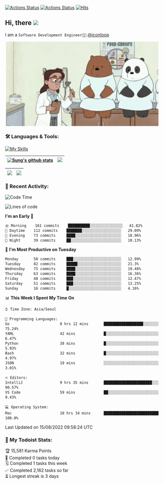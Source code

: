 
[![Actions Status](https://github.com/ddok2/ddok2/workflows/Todoist%20Readme/badge.svg)](https://github.com/ddok2/ddok2/actions)
[![Actions Status](https://github.com/ddok2/ddok2/workflows/wakatime-stats/badge.svg)](https://github.com/ddok2/ddok2/actions)
[![Hits](https://hits.seeyoufarm.com/api/count/incr/badge.svg?url=https%3A%2F%2Fgithub.com%2Fddok2&count_bg=%23FF9595&title_bg=%23555555&icon=github.svg&icon_color=%23FFFFFF&title=hits&edge_flat=false)](https://hits.seeyoufarm.com)

<!-- ![visitors](https://visitor-badge.laobi.icu/badge?page_id=ddok2.ddok2) -->
## Hi, there <img src="https://raw.githubusercontent.com/MartinHeinz/MartinHeinz/master/wave.gif" width="3%">

I am a `Software Development Engineer🧑‍💻` [@iconloop](https://github.com/iconloop)


<p align="center">
    <img align="center" alt="GIF" src="img/debugging.gif" />
</p>


### 🛠 Languages & Tools:

[![My Skills](https://skillicons.dev/icons?i=go,js,ts,py,express,react,svelte,jquery,pug,mongodb,mysql,redis,aws,docker,kubernetes)](https://skillicons.dev)


| <a href="https://github.com/ddok2"><img align="center" src="https://github-readme-stats.vercel.app/api?username=ddok2&show_icons=true&include_all_commits=true&count_private=true&theme=buefy&hide_border=true" alt="Sung's github stats" /></a> | <a href="https://github.com/ddok2"><img src="http://github-readme-streak-stats.herokuapp.com?user=ddok2&hide_border=true" /></a> |
| ------------- |------------- |


| <a href="https://github.com/ddok2"><img align="center" src="https://github-readme-stats.vercel.app/api/top-langs/?username=ddok2&theme=buefy&hide=html,css&hide_border=true" /></a> | <a href="https://github.com/ddok2"><img align="center" src="https://activity-graph.herokuapp.com/graph?username=ddok2&theme=github&hide_border=true" height="250" /></a> |
| ------------- |--------------------------------------------------------------------------------------------------------------------------------------------------------------------------|


<!-- <details open>
    <summary>📈 My GitHub Stats</summary>
    <p align="center">
        <a href="https://github.com/ddok2">
            <img align="center" src="https://github-readme-stats.vercel.app/api?username=ddok2&show_icons=true&include_all_commits=true&count_private=true&theme=buefy&hide_border=true" alt="Sung's github stats" />
        </a>
    </p>
</details>
<details>
    <summary>💬 Top Languages</summary>
    <p align="center"> 
        <a href="https://github.com/ddok2">
            <img align="center" src="https://github-readme-stats.vercel.app/api/top-langs/?username=ddok2&layout=compact&theme=buefy&hide=html,css&hide_border=true" />
        </a>
    </p>
</details> -->


### 🌈 Recent Activity:
<!--START_SECTION:waka-->
![Code Time](http://img.shields.io/badge/Code%20Time-1%2C684%20hrs%2049%20mins-blue)

![Lines of code](https://img.shields.io/badge/From%20Hello%20World%20I%27ve%20Written-274%20Thousand%20lines%20of%20code-blue)

**I'm an Early 🐤** 

```text
🌞 Morning    161 commits    ██████████░░░░░░░░░░░░░░░   41.82% 
🌆 Daytime    112 commits    ███████░░░░░░░░░░░░░░░░░░   29.09% 
🌃 Evening    73 commits     ████░░░░░░░░░░░░░░░░░░░░░   18.96% 
🌙 Night      39 commits     ██░░░░░░░░░░░░░░░░░░░░░░░   10.13%

```
📅 **I'm Most Productive on Tuesday** 

```text
Monday       50 commits     ███░░░░░░░░░░░░░░░░░░░░░░   12.99% 
Tuesday      82 commits     █████░░░░░░░░░░░░░░░░░░░░   21.3% 
Wednesday    75 commits     ████░░░░░░░░░░░░░░░░░░░░░   19.48% 
Thursday     63 commits     ████░░░░░░░░░░░░░░░░░░░░░   16.36% 
Friday       48 commits     ███░░░░░░░░░░░░░░░░░░░░░░   12.47% 
Saturday     51 commits     ███░░░░░░░░░░░░░░░░░░░░░░   13.25% 
Sunday       16 commits     █░░░░░░░░░░░░░░░░░░░░░░░░   4.16%

```


📊 **This Week I Spent My Time On** 

```text
⌚︎ Time Zone: Asia/Seoul

💬 Programming Languages: 
Go                       8 hrs 12 mins       ██████████████████░░░░░░░   75.24% 
YAML                     42 mins             █░░░░░░░░░░░░░░░░░░░░░░░░   6.47% 
Python                   38 mins             █░░░░░░░░░░░░░░░░░░░░░░░░   5.93% 
Bash                     32 mins             █░░░░░░░░░░░░░░░░░░░░░░░░   4.97% 
JSON                     19 mins             ░░░░░░░░░░░░░░░░░░░░░░░░░   3.01%

🔥 Editors: 
IntelliJ                 9 hrs 35 mins       ██████████████████████░░░   90.57% 
VS Code                  59 mins             ██░░░░░░░░░░░░░░░░░░░░░░░   9.43%

💻 Operating System: 
Mac                      10 hrs 34 mins      █████████████████████████   100.0%

```


 Last Updated on 15/08/2022 09:58:24 UTC
<!--END_SECTION:waka-->

### 🚧 My Todoist Stats:
<!-- TODO-IST:START -->
🏆  15,581 Karma Points           
🌸  Completed 0 tasks today           
🗓  Completed 1 tasks this week           
✅  Completed 2,162 tasks so far           
⏳  Longest streak is 3 days
<!-- TODO-IST:END -->

